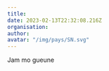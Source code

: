 ```yaml
---
title: 
date: 2023-02-13T22:32:08.216Z
organisation: 
author: 
avatar: "/img/pays/SN.svg"
---
```


Jam mo gueune